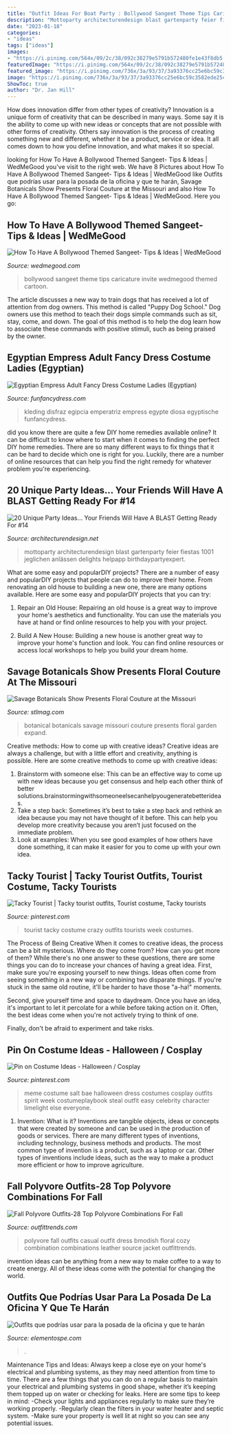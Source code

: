 ```yaml
---
title: "Outfit Ideas For Boat Party : Bollywood Sangeet Theme Tips Caricature Invite Wedmegood Themed Cartoon"
description: "Mottoparty architecturendesign blast gartenparty feier fiestas 1001 jeglichen anlässen delights helpapp birthdaypartyexpert"
date: "2023-01-18"
categories:
- "ideas"
tags: ["ideas"]
images:
- "https://i.pinimg.com/564x/09/2c/38/092c38279e5791b572480fe1e43f8db5.jpg"
featuredImage: "https://i.pinimg.com/564x/09/2c/38/092c38279e5791b572480fe1e43f8db5.jpg"
featured_image: "https://i.pinimg.com/736x/3a/93/37/3a93376cc25e6bc59c3582ede25c62b9.jpg"
image: "https://i.pinimg.com/736x/3a/93/37/3a93376cc25e6bc59c3582ede25c62b9.jpg"
ShowToc: true
author: "Dr. Jan Hill"
---
```



How does innovation differ from other types of creativity?
Innovation is a unique form of creativity that can be described in many ways. Some say it is the ability to come up with new ideas or concepts that are not possible with other forms of creativity. Others say innovation is the process of creating something new and different, whether it be a product, service or idea. It all comes down to how you define innovation, and what makes it so special.

	

		
looking for How To Have A Bollywood Themed Sangeet- Tips &amp; Ideas | WedMeGood you've visit to the right web. We have 8 Pictures about How To Have A Bollywood Themed Sangeet- Tips &amp; Ideas | WedMeGood like Outfits que podrías usar para la posada de la oficina y que te harán, Savage Botanicals Show Presents Floral Couture at the Missouri and also How To Have A Bollywood Themed Sangeet- Tips &amp; Ideas | WedMeGood. Here you go:
		
    
## How To Have A Bollywood Themed Sangeet- Tips &amp; Ideas | WedMeGood

<img loading=lazy src="https://image.wedmegood.com/resized-nw/1300X/wp-content/uploads/2019/10/1491747460_CC_A_D_einvite_opt_2_low_res.jpg" onerror="this.onerror=null;this.src='https://tse1.mm.bing.net/th?id=OIP.lZkH6V9ePsrOMla2Su6t5wHaK1&amp;pid=15.1';" alt="How To Have A Bollywood Themed Sangeet- Tips &amp; Ideas | WedMeGood">

_Source: wedmegood.com_

>bollywood sangeet theme tips caricature invite wedmegood themed cartoon. 

	

The article discusses a new way to train dogs that has received a lot of attention from dog owners. This method is called "Puppy Dog School." Dog owners use this method to teach their dogs simple commands such as sit, stay, come, and down. The goal of this method is to help the dog learn how to associate these commands with positive stimuli, such as being praised by the owner.

    
## Egyptian Empress Adult Fancy Dress Costume Ladies (Egyptian)

<img loading=lazy src="https://www.funfancydress.com/media/catalog/product/cache/1/image/1200x/040ec09b1e35df139433887a97daa66f/S/A/SANC_3277.jpg" onerror="this.onerror=null;this.src='https://tse4.mm.bing.net/th?id=OIP.dd-pM6vkBt8izTLoXJpwKwHaNm&amp;pid=15.1';" alt="Egyptian Empress Adult Fancy Dress Costume Ladies (Egyptian)">

_Source: funfancydress.com_

>kleding disfraz egipcia emperatriz empress egypte diosa egyptische funfancydress. 

	

did you know there are quite a few DIY home remedies available online?
It can be difficult to know where to start when it comes to finding the perfect DIY home remedies. There are so many different ways to fix things that it can be hard to decide which one is right for you. Luckily, there are a number of online resources that can help you find the right remedy for whatever problem you're experiencing.

    
## 20 Unique Party Ideas… Your Friends Will Have A BLAST Getting Ready For #14

<img loading=lazy src="https://cdn.architecturendesign.net/wp-content/uploads/2016/05/AD-Unique-Party-Themes-02.jpg" onerror="this.onerror=null;this.src='https://tse3.mm.bing.net/th?id=OIP.PUaSgNIJ02lezm1Uzc7rogHaUJ&amp;pid=15.1';" alt="20 Unique Party Ideas… Your Friends Will Have A BLAST Getting Ready For #14">

_Source: architecturendesign.net_

>mottoparty architecturendesign blast gartenparty feier fiestas 1001 jeglichen anlässen delights helpapp birthdaypartyexpert. 

	

What are some easy and popularDIY projects?
There are a number of easy and popularDIY projects that people can do to improve their home. From renovating an old house to building a new one, there are many options available. Here are some easy and popularDIY projects that you can try:
1. Repair an Old House: Repairing an old house is a great way to improve your home's aesthetics and functionality. You can use the materials you have at hand or find online resources to help you with your project.

2. Build A New House: Building a new house is another great way to improve your home's function and look. You can find online resources or access local workshops to help you build your dream home.

    
## Savage Botanicals Show Presents Floral Couture At The Missouri

<img loading=lazy src="https://www.stlmag.com/downloads/221802/download/savbot2-001.jpg?cb=4db6b7dd0f15dd26edc2d685e83ffc22" onerror="this.onerror=null;this.src='https://tse2.mm.bing.net/th?id=OIP.my9TAwDA31WaliTx1G2EIAHaKf&amp;pid=15.1';" alt="Savage Botanicals Show Presents Floral Couture at the Missouri">

_Source: stlmag.com_

>botanical botanicals savage missouri couture presents floral garden expand. 

	

Creative methods: How to come up with creative ideas?
Creative ideas are always a challenge, but with a little effort and creativity, anything is possible. Here are some creative methods to come up with creative ideas:
1. Brainstorm with someone else: This can be an effective way to come up with new ideas because you get consensus and help each other think of better solutions.brainstormingwithsomeoneelsecanhelpyougeneratebetterideas.
2. Take a step back: Sometimes it’s best to take a step back and rethink an idea because you may not have thought of it before. This can help you develop more creativity because you aren’t just focused on the immediate problem.
3. Look at examples: When you see good examples of how others have done something, it can make it easier for you to come up with your own idea.

    
## Tacky Tourist | Tacky Tourist Outfits, Tourist Costume, Tacky Tourists

<img loading=lazy src="https://i.pinimg.com/736x/3a/93/37/3a93376cc25e6bc59c3582ede25c62b9.jpg" onerror="this.onerror=null;this.src='https://tse2.mm.bing.net/th?id=OIP.wWJoobPaVdV4FjRvpQaplgHaJ3&amp;pid=15.1';" alt="Tacky Tourist | Tacky tourist outfits, Tourist costume, Tacky tourists">

_Source: pinterest.com_

>tourist tacky costume crazy outfits tourists week costumes. 

	

The Process of Being Creative
When it comes to creative ideas, the process can be a bit mysterious. Where do they come from? How can you get more of them? While there's no one answer to these questions, there are some things you can do to increase your chances of having a great idea.
First, make sure you're exposing yourself to new things. Ideas often come from seeing something in a new way or combining two disparate things. If you're stuck in the same old routine, it'll be harder to have those "a-ha!" moments.

 Second, give yourself time and space to daydream. Once you have an idea, it's important to let it percolate for a while before taking action on it. Often, the best ideas come when you're not actively trying to think of one.

Finally, don't be afraid to experiment and take risks.

    
## Pin On Costume Ideas - Halloween / Cosplay

<img loading=lazy src="https://i.pinimg.com/736x/7d/5d/3a/7d5d3a0c101c242740415d7d46157987--bae-meme-character-ideas.jpg" onerror="this.onerror=null;this.src='https://tse1.mm.bing.net/th?id=OIP.HqExa0ZcFs3ScxJwRCMAiQAAAA&amp;pid=15.1';" alt="Pin on Costume Ideas - Halloween / Cosplay">

_Source: pinterest.com_

>meme costume salt bae halloween dress costumes cosplay outfits spirit week costumeplaybook steal outfit easy celebrity character limelight else everyone. 

	

1. Invention: What is it?
Inventions are tangible objects, ideas or concepts that were created by someone and can be used in the production of goods or services. There are many different types of inventions, including technology, business methods and products. The most common type of invention is a product, such as a laptop or car. Other types of inventions include ideas, such as the way to make a product more efficient or how to improve agriculture.

    
## Fall Polyvore Outfits-28 Top Polyvore Combinations For Fall

<img loading=lazy src="https://www.outfittrends.com/wp-content/uploads/2015/12/Fall-Polyvore-Outfit12.jpg" onerror="this.onerror=null;this.src='https://tse4.mm.bing.net/th?id=OIP.2d4CBL6JddWssBkhUjfR6gHaJ4&amp;pid=15.1';" alt="Fall Polyvore Outfits-28 Top Polyvore Combinations For Fall">

_Source: outfittrends.com_

>polyvore fall outfits casual outfit dress bmodish floral cozy combination combinations leather source jacket outfittrends. 

	

invention ideas can be anything from a new way to make coffee to a way to create energy. All of these ideas come with the potential for changing the world.

    
## Outfits Que Podrías Usar Para La Posada De La Oficina Y Que Te Harán

<img loading=lazy src="https://i.pinimg.com/564x/09/2c/38/092c38279e5791b572480fe1e43f8db5.jpg" onerror="this.onerror=null;this.src='https://tse3.mm.bing.net/th?id=OIP.9ZHZyfkVw7lEI_bhzpx0NwHaLH&amp;pid=15.1';" alt="Outfits que podrías usar para la posada de la oficina y que te harán">

_Source: elementospe.com_

>. 

	

Maintenance Tips and Ideas: Always keep a close eye on your home's electrical and plumbing systems, as they may need attention from time to time.
There are a few things that you can do on a regular basis to maintain your electrical and plumbing systems in good shape, whether it’s keeping them topped up on water or checking for leaks. Here are some tips to keep in mind:
-Check your lights and appliances regularly to make sure they’re working properly.
-Regularly clean the filters in your water heater and septic system.
-Make sure your property is well lit at night so you can see any potential issues.

